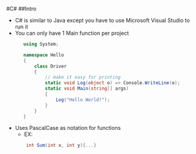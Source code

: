 #C#
##Intro
- C# is similar to Java except you have to use Microsoft Visual Studio to run it
- You can only have 1 Main function per project
     ```csharp
        using System;

        namespace Hello
        {
            class Driver
            {
                // make it easy for printing
                static void Log(object o) => Console.WriteLine(o);
                static void Main(string[] args)
                {
                    Log("Hello World!");
                }
            }
        }
    ```
- Uses PascalCase as notation for functions
    - EX: 
    ```csharp
        int Sum(int x, int y){...}
    ```
